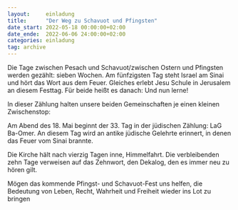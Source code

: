 ```yaml
---
layout:     einladung
title:      "Der Weg zu Schavuot und Pfingsten"
date_start: 2022-05-18 00:00:00+02:00
date_ende:  2022-06-06 24:00:00+02:00
categories: einladung
tag: archive
---
```


Die Tage zwischen Pesach und Schavuot/zwischen Ostern und Pfingsten
werden gezählt: sieben Wochen.
Am fünfzigsten Tag steht Israel am Sinai
und hört das Wort aus dem Feuer.
Gleiches erlebt Jesu Schule in Jerusalem an diesem Festtag.
Für beide heißt es danach: Und nun lerne!

In dieser Zählung halten unsere beiden Gemeinschaften je einen kleinen Zwischenstop:

Am Abend des 18. Mai beginnt der 33. Tag in der jüdischen Zählung: LaG Ba-Omer.
An diesem Tag wird an antike jüdische Gelehrte erinnert, in denen das Feuer vom Sinai brannte.

Die Kirche hält nach vierzig Tagen inne, Himmelfahrt.
Die verbleibenden zehn Tage verweisen auf das Zehnwort, den Dekalog,
den es immer neu zu hören gilt.

Mögen das kommende Pfingst- und Schavuot-Fest uns helfen,
die Bedeutung von Leben, Recht, Wahrheit und Freiheit wieder ins Lot zu bringen
